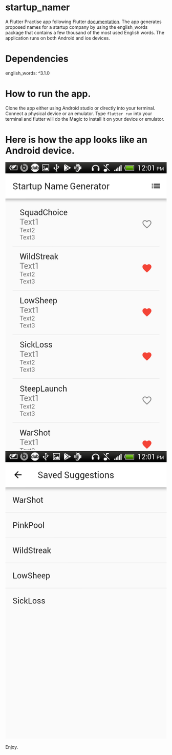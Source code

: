 # startup_namer
A Flutter Practise app following Flutter [documentation](https://flutter.io/).
The app generates proposed names for a startup company by using the english_words package that
contains a few thousand of the most used English words.
The application runs on both Android and ios devices.

# Dependencies
english_words: ^3.1.0

# How to run the app.
Clone the app either using Android studio or directly into your terminal.
Connect a physical device or an emulator.
Type `flutter run` into your terminal and flutter will do the Magic to install it on your device or emulator.

# Here is how the app looks like an Android device.
![App UI](https://raw.githubusercontent.com/probuse/startup_namer/master/images/Screenshot1.png)
![App UI](https://raw.githubusercontent.com/probuse/startup_namer/master/images/Screenshot2.png)


Enjoy.
